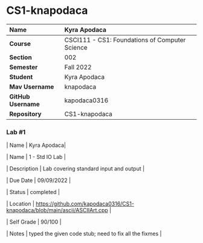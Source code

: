 # CS1-knapodaca
| Name | Kyra Apodaca |
|:---|:---|
| **Course** | CSCI111 - CS1: Foundations of Computer Science |
| **Section** | 002 |
| **Semester** | Fall 2022 |
| **Student** | Kyra Apodaca |
| **Mav Username**            | knapodaca |
| **GitHub Username**         | kapodaca0316 |
| **Repository**          | CS1-knapodaca |

### Lab #1

| Name | Kyra Apodaca|

| Name | 1 - Std IO Lab |

| Description | Lab covering standard input and output |

| Due Date | 09/09/2022 |

| Status | completed |

| Location | https://github.com/kapodaca0316/CS1-knapodaca/blob/main/ascii/ASCIIArt.cpp |

| Self Grade | 90/100 |

| Notes | typed the given code stub; need to fix all the fixmes |